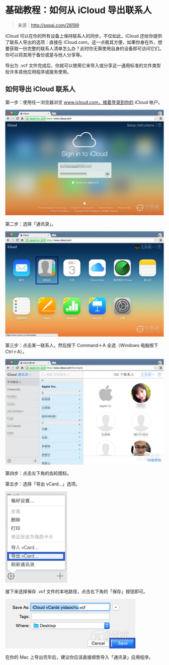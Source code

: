 # 基础教程：如何从 iCloud 导出联系人

> 来源：http://sspai.com/28199

iCloud 可以在你的所有设备上保持联系人的同步。不仅如此，iCloud 还给你提供了联系人导出的选项：直接在 iCloud.com。这一点极其方便，如果你身在外，想要获取一份完整的联系人清单怎么办？此时你无需使用自身的设备即可访问它们。你可以将其用于备份或是与他人分享等。

导出为 .vcf 文件完成后，你就可以使用它来导入或分享这一通用标准的文件类型给许多其他应用程序或服务使用。

## 如何导出 iCloud 联系人

第一步：使用任一浏览器浏览 www.icloud.com，接着登录到你的 iCloud 帐户。

![](01.jpg)

第二步：选择「通讯录」。

![](02.jpg)

第三步：点击某一联系人，然后按下 Command＋A 全选（Windows 电脑按下 Ctrl＋A）。

![](03.jpg)

第四步：点击左下角的齿轮图标。

第五步：选择「导出 vCard…」选项。

![](04.jpg)

接下来选择保存 .vcf 文件的本地路径，点击右下角的「保存」按钮即可。

![](05.jpg)

在你的 Mac 上导出完毕后，建议你应该直接顺势导入「通讯录」应用程序。
